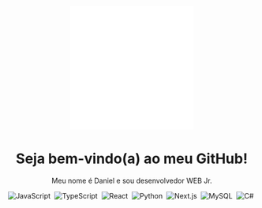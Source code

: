 <div align="center">
    <img width="250" title="Logo" src="Logo DC.png"/>
<div>

# Seja bem-vindo(a) ao meu GitHub! 

Meu nome é Daniel e sou desenvolvedor WEB Jr.

<div>
  <img src="" title="JavaScript" width="40px" height="40px" alt="JavaScript">&nbsp;
  <img src="" title="TypeScript" width="40px" height="40px" alt="TypeScript">&nbsp;
  <img src="" title="React" width="40px" height="40px" alt="React">&nbsp;
  <img src="" title="Python" width="40px" height="40px" alt="Python">&nbsp;
  <img src="" title="Next.js" width="40px" height="40px" alt="Next.js">&nbsp;
  <img src="" title="MySQL" width="40px" height="40px" alt="MySQL">&nbsp;
  <img src="" title="C#" width="40px" height="40px" alt="C#">&nbsp;
</div>

